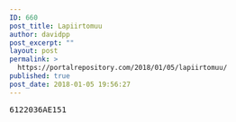 ```yaml
---
ID: 660
post_title: Lapiirtomuu
author: davidpp
post_excerpt: ""
layout: post
permalink: >
  https://portalrepository.com/2018/01/05/lapiirtomuu/
published: true
post_date: 2018-01-05 19:56:27
---
```

<pre>6122036AE151</pre>
&nbsp;